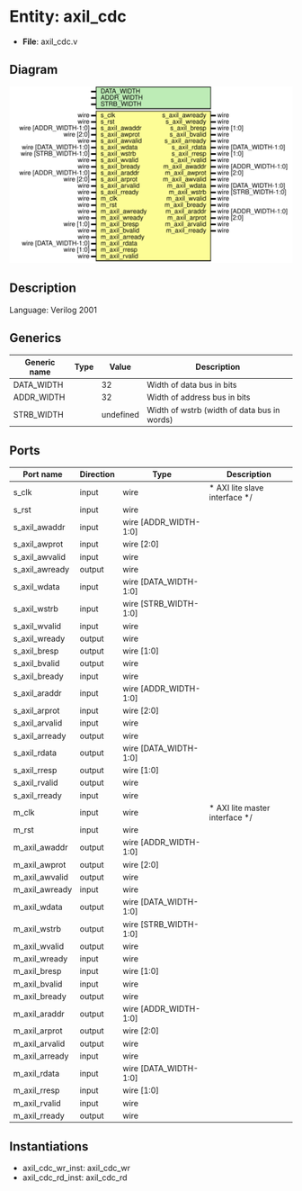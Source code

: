 # Entity: axil_cdc

- **File**: axil_cdc.v
## Diagram

![Diagram](axil_cdc.svg "Diagram")
## Description


 Language: Verilog 2001


## Generics

| Generic name | Type | Value     | Description                                   |
| ------------ | ---- | --------- | --------------------------------------------- |
| DATA_WIDTH   |      | 32        |  Width of data bus in bits                    |
| ADDR_WIDTH   |      | 32        |  Width of address bus in bits                 |
| STRB_WIDTH   |      | undefined |  Width of wstrb (width of data bus in words)  |
## Ports

| Port name      | Direction | Type                  | Description                               |
| -------------- | --------- | --------------------- | ----------------------------------------- |
| s_clk          | input     | wire                  |      * AXI lite slave interface      */   |
| s_rst          | input     | wire                  |                                           |
| s_axil_awaddr  | input     | wire [ADDR_WIDTH-1:0] |                                           |
| s_axil_awprot  | input     | wire [2:0]            |                                           |
| s_axil_awvalid | input     | wire                  |                                           |
| s_axil_awready | output    | wire                  |                                           |
| s_axil_wdata   | input     | wire [DATA_WIDTH-1:0] |                                           |
| s_axil_wstrb   | input     | wire [STRB_WIDTH-1:0] |                                           |
| s_axil_wvalid  | input     | wire                  |                                           |
| s_axil_wready  | output    | wire                  |                                           |
| s_axil_bresp   | output    | wire [1:0]            |                                           |
| s_axil_bvalid  | output    | wire                  |                                           |
| s_axil_bready  | input     | wire                  |                                           |
| s_axil_araddr  | input     | wire [ADDR_WIDTH-1:0] |                                           |
| s_axil_arprot  | input     | wire [2:0]            |                                           |
| s_axil_arvalid | input     | wire                  |                                           |
| s_axil_arready | output    | wire                  |                                           |
| s_axil_rdata   | output    | wire [DATA_WIDTH-1:0] |                                           |
| s_axil_rresp   | output    | wire [1:0]            |                                           |
| s_axil_rvalid  | output    | wire                  |                                           |
| s_axil_rready  | input     | wire                  |                                           |
| m_clk          | input     | wire                  |      * AXI lite master interface      */  |
| m_rst          | input     | wire                  |                                           |
| m_axil_awaddr  | output    | wire [ADDR_WIDTH-1:0] |                                           |
| m_axil_awprot  | output    | wire [2:0]            |                                           |
| m_axil_awvalid | output    | wire                  |                                           |
| m_axil_awready | input     | wire                  |                                           |
| m_axil_wdata   | output    | wire [DATA_WIDTH-1:0] |                                           |
| m_axil_wstrb   | output    | wire [STRB_WIDTH-1:0] |                                           |
| m_axil_wvalid  | output    | wire                  |                                           |
| m_axil_wready  | input     | wire                  |                                           |
| m_axil_bresp   | input     | wire [1:0]            |                                           |
| m_axil_bvalid  | input     | wire                  |                                           |
| m_axil_bready  | output    | wire                  |                                           |
| m_axil_araddr  | output    | wire [ADDR_WIDTH-1:0] |                                           |
| m_axil_arprot  | output    | wire [2:0]            |                                           |
| m_axil_arvalid | output    | wire                  |                                           |
| m_axil_arready | input     | wire                  |                                           |
| m_axil_rdata   | input     | wire [DATA_WIDTH-1:0] |                                           |
| m_axil_rresp   | input     | wire [1:0]            |                                           |
| m_axil_rvalid  | input     | wire                  |                                           |
| m_axil_rready  | output    | wire                  |                                           |
## Instantiations

- axil_cdc_wr_inst: axil_cdc_wr
- axil_cdc_rd_inst: axil_cdc_rd
